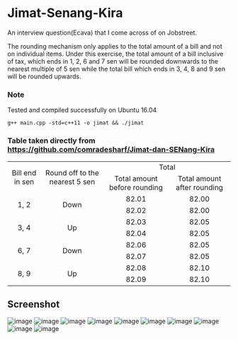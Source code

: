 # Jimat-Senang-Kira
An interview question(Ecava) that I come across of on Jobstreet.

The rounding mechanism only applies to the total amount of a bill and not on individual items. Under this exercise, the total amount of a bill inclusive of tax, which ends in 1, 2, 6 and 7 sen will be rounded downwards to the nearest multiple of 5 sen while the total bill which ends in 3, 4, 8 and 9 sen will be rounded upwards.

### Note
Tested and compiled successfully on Ubuntu 16.04

`g++ main.cpp -std=c++11 -o jimat && ./jimat`

### Table taken directly from https://github.com/comradesharf/Jimat-dan-SENang-Kira
<table>
  <tr align="center">
    <td rowspan="2">Bill end in sen</td>
    <td rowspan="2">Round off to the nearest 5 sen</td>
    <td colspan="2">Total</td>
  </tr>
  <tr align="center">
    <td>Total amount before rounding</td>
    <td>Total amount after rounding</td>
  </tr>
  <tr align="center">
    <td rowspan="2">1, 2</td>
    <td rowspan="2">Down</td>
    <td>82.01</td>
    <td>82.00</td>
  </tr>
  <tr align="center">
    <td>82.02</td>
    <td>82.00</td>
  </tr>
  <tr align="center">
    <td rowspan="2">3, 4</td>
    <td rowspan="2">Up</td>
    <td>82.03</td>
    <td>82.05</td>
  </tr>
  <tr align="center">
    <td>82.04</td>
    <td>82.05</td>
  </tr>
  <tr align="center">
    <td rowspan="2">6, 7</td>
    <td rowspan="2">Down</td>
    <td>82.06</td>
    <td>82.05</td>
  </tr>
  <tr align="center">
    <td>82.07</td>
    <td>82.05</td>
  </tr>
  <tr align="center">
    <td rowspan="2">8, 9</td>
    <td rowspan="2">Up</td>
    <td>82.08</td>
    <td>82.10</td>
  </tr>
  <tr align="center">
    <td>82.09</td>
    <td>82.10</td>
  </tr>
</table>

## Screenshot
![image](https://github.com/shinjiat/Jimat-Senang-Kira/blob/master/screenshots/1.png?raw=true)
![image](https://github.com/shinjiat/Jimat-Senang-Kira/blob/master/screenshots/2.png?raw=true)
![image](https://github.com/shinjiat/Jimat-Senang-Kira/blob/master/screenshots/3.png?raw=true)
![image](https://github.com/shinjiat/Jimat-Senang-Kira/blob/master/screenshots/4.png?raw=true)
![image](https://github.com/shinjiat/Jimat-Senang-Kira/blob/master/screenshots/5.png?raw=true)
![image](https://github.com/shinjiat/Jimat-Senang-Kira/blob/master/screenshots/6.png?raw=true)
![image](https://github.com/shinjiat/Jimat-Senang-Kira/blob/master/screenshots/7.png?raw=true)
![image](https://github.com/shinjiat/Jimat-Senang-Kira/blob/master/screenshots/8.png?raw=true)
![image](https://github.com/shinjiat/Jimat-Senang-Kira/blob/master/screenshots/9.png?raw=true)
![image](https://github.com/shinjiat/Jimat-Senang-Kira/blob/master/screenshots/10.png?raw=true)


